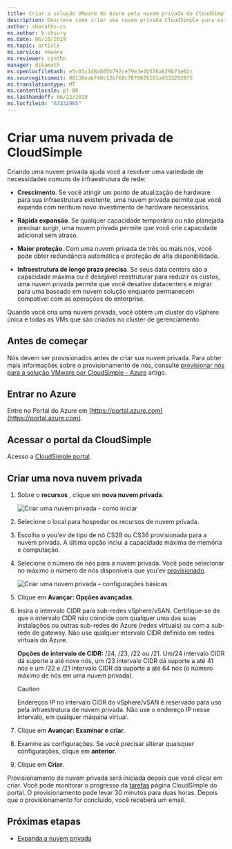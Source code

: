 ```yaml
---
title: Criar a solução VMware do Azure pela nuvem privada de CloudSimple
description: Descreve como criar uma nuvem privada CloudSimple para estender as cargas de trabalho do VMware para a nuvem com a continuidade e a flexibilidade operacional
author: sharaths-cs
ms.author: b-shsury
ms.date: 06/10/2019
ms.topic: article
ms.service: vmware
ms.reviewer: cynthn
manager: dikamath
ms.openlocfilehash: e5c03c1d8a865b792ce79e3e2b576a629b71e02c
ms.sourcegitcommit: 08138eab740c12bf68c787062b101a4333292075
ms.translationtype: MT
ms.contentlocale: pt-BR
ms.lasthandoff: 06/22/2019
ms.locfileid: "67332965"
---
```

# <a name="create-a-cloudsimple-private-cloud"></a>Criar uma nuvem privada de CloudSimple

Criando uma nuvem privada ajuda você a resolver uma variedade de necessidades comuns de infraestrutura de rede:

* **Crescimento**. Se você atingir um ponto de atualização de hardware para sua infraestrutura existente, uma nuvem privada permite que você expanda com nenhum novo investimento de hardware necessários.

* **Rápida expansão**. Se qualquer capacidade temporária ou não planejada precisar surgir, uma nuvem privada permite que você crie capacidade adicional sem atraso.

* **Maior proteção**. Com uma nuvem privada de três ou mais nós, você pode obter redundância automática e proteção de alta disponibilidade.

* **Infraestrutura de longo prazo precisa**. Se seus data centers são a capacidade máxima ou é desejável reestruturar para reduzir os custos, uma nuvem privada permite que você desative datacenters e migrar para uma baseado em nuvem solução enquanto permanecem compatível com as operações do enterprise.

Quando você cria uma nuvem privada, você obtém um cluster do vSphere única e todas as VMs que são criados no cluster de gerenciamento.

## <a name="before-you-begin"></a>Antes de começar

Nós devem ser provisionados antes de criar sua nuvem privada.  Para obter mais informações sobre o provisionamento de nós, consulte [provisionar nós para a solução VMware por CloudSimple - Azure](create-nodes.md) artigo.

## <a name="sign-in-to-azure"></a>Entrar no Azure

Entre no Portal do Azure em [https://portal.azure.com](https://portal.azure.com).

## <a name="access-the-cloudsimple-portal"></a>Acessar o portal da CloudSimple

Acesso a [CloudSimple portal](access-cloudsimple-portal.md).

## <a name="create-a-new-private-cloud"></a>Criar uma nova nuvem privada

1. Sobre o **recursos** , clique em **nova nuvem privada**.

    ![Criar uma nuvem privada - como iniciar](media/create-pc-button.png)

2. Selecione o local para hospedar os recursos de nuvem privada.

3. Escolha o you'ev de tipo de nó CS28 ou CS36 provisionada para a nuvem privada. A última opção inclui a capacidade máxima de memória e computação.

4. Selecione o número de nós para a nuvem privada. Você pode selecionar no máximo o número de nós disponíveis que you'ev [provisionado](create-nodes.md).

    ![Criar uma nuvem privada – configurações básicas](media/create-private-cloud-basic-info.png)

5. Clique em **Avançar: Opções avançadas**.

6. Insira o intervalo CIDR para sub-redes vSphere/vSAN. Certifique-se de que o intervalo CIDR não coincide com qualquer uma das suas instalações ou outras sub-redes do Azure (redes virtuais) ou com a sub-rede de gateway.  Não use qualquer intervalo CIDR definido em redes virtuais do Azure.
    
    **Opções de intervalo de CIDR:** /24, /23, /22 ou /21. Um/24 intervalo CIDR dá suporte a até nove nós, um /23 intervalo CIDR dá suporte a até 41 nós e um /22 e /21 intervalo CIDR dá suporte a até 64 nós (o número máximo de nós em uma nuvem privada).

    > [!CAUTION]
    > Endereços IP no intervalo CIDR do vSphere/vSAN é reservado para uso pela infraestrutura de nuvem privada.  Não use o endereço IP nesse intervalo, em qualquer máquina virtual.

7. Clique em **Avançar: Examinar e criar**.

8. Examine as configurações. Se você precisar alterar quaisquer configurações, clique em **anterior**.

9. Clique em **Criar**.

Provisionamento de nuvem privada será iniciada depois que você clicar em criar.  Você pode monitorar o progresso da [tarefas](https://docs.azure.cloudsimple.com/activity/#tasks) página CloudSimple do portal.  O provisionamento pode levar 30 minutos para duas horas.  Depois que o provisionamento for concluído, você receberá um email.

## <a name="next-steps"></a>Próximas etapas

* [Expanda a nuvem privada](expand-private-cloud.md)